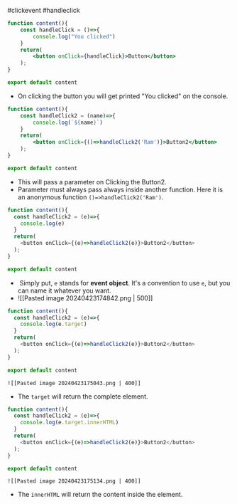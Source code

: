 #clickevent #handleclick
```jsx
function content(){
	const handleClick = ()=>{
		console.log("You clicked")
	}
	return(
		<button onClick={handleClick}>Button</button>
	);
}

export default content
```
- On clicking the button you will get printed "You clicked" on the console.
```jsx
function content(){
	const handleClick2 = (name)=>{
		console.log(`${name}`)
	}
	return(
		<button onClick={()=>handleClick2('Ram')}>Button2</button>
	);
}

export default content
```
- This will pass a parameter on Clicking the Button2.
- Parameter must always pass always inside another function. Here it is an anonymous function `()=>handleClick2('Ram')`.

```jsx
function content(){
  const handleClick2 = (e)=>{
    console.log(e)
  }
  return(
    <button onClick={(e)=>handleClick2(e)}>Button2</button>
  );
}

export default content
```
-  Simply put, `e` stands for **event object**. It's a convention to use `e`, but you can name it whatever you want.
- ![[Pasted image 20240423174842.png | 500]]
```jsx
function content(){
  const handleClick2 = (e)=>{
    console.log(e.target)
  }
  return(
    <button onClick={(e)=>handleClick2(e)}>Button2</button>
  );
}

export default content
```
	![[Pasted image 20240423175043.png | 400]]
- The `target` will return the complete element.
```jsx
function content(){
  const handleClick2 = (e)=>{
    console.log(e.target.innerHTML)
  }
  return(
    <button onClick={(e)=>handleClick2(e)}>Button2</button>
  );
}

export default content
```
	![[Pasted image 20240423175134.png | 400]]
- The `innerHTML` will return the content inside the element.